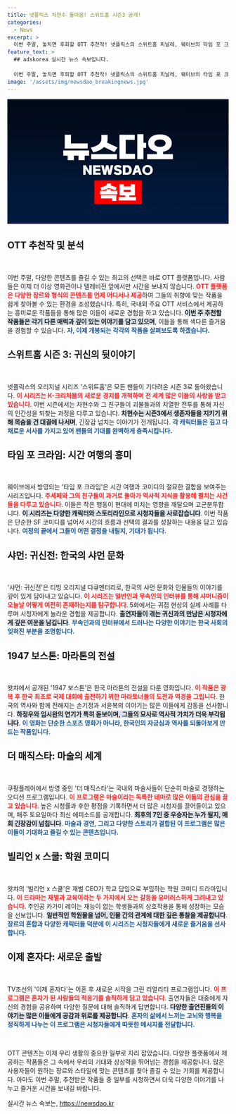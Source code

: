 ```yaml
---
title: 넷플릭스 차현수 돌아옴! 스위트홈 시즌3 공개!
categories:
  - News
excerpt: >
  이번 주말, 놓치면 후회할 OTT 추천작! 넷플릭스의 스위트홈 피날레, 웨이브의 타임 포 크라임, 티빙의 샤먼: 귀신전 등 다양한 장르의 숨은 보석을 정주행해보세요!
feature_text: >
  ## adskorea 실시간 뉴스 속보입니다.

  이번 주말, 놓치면 후회할 OTT 추천작! 넷플릭스의 스위트홈 피날레, 웨이브의 타임 포 크라임, 티빙의 샤먼: 귀신전 등 다양한 장르의 숨은 보석을 정주행해보세요!
image: '/assets/img/newsdao_breakingnews.jpg'
---
```


<p><img src="/assets/img/newsdao_breakingnews.jpg" alt="adskorea 속보" /></p>

<h2 data-ke-size="size26">OTT 추천작 및 분석</h2>

<p data-ke-size="size16">&nbsp;</p>

<p>이번 주말, 다양한 콘텐츠를 즐길 수 있는 최고의 선택은 바로 OTT 플랫폼입니다. 사람들은 이제 더 이상 영화관이나 텔레비전 앞에서만 시간을 보내지 않습니다. <b><span style="color: #ee2323;">OTT 플랫폼은 다양한 장르와 형식의 콘텐츠를 언제 어디서나 제공</span></b>하여 그들의 취향에 맞는 작품을 쉽게 찾아볼 수 있는 환경을 조성했습니다. 특히, 국내외 주요 OTT 서비스에서 제공하는 흥미로운 작품들을 통해 많은 이들이 새로운 경험을 하고 있습니다. <b><span style="background-color: #21538527;">이번 주 추천할 작품들은 각기 다른 매력과 깊이 있는 이야기를 담고 있으며</span></b>, 이들을 통해 색다른 즐거움을 경험할 수 있습니다. <b><span style="color: #1a5490;">자, 이제 개봉되는 각각의 작품을 살펴보도록 하겠습니다.</span></b></p>

<h2 data-ke-size="size26">스위트홈 시즌 3: 귀신의 뒷이야기</h2>

<p data-ke-size="size16">&nbsp;</p>

<p>넷플릭스의 오리지널 시리즈 '스위트홈'은 모든 팬들이 기다려온 시즌 3로 돌아왔습니다. <b><span style="color: #ee2323;">이 시리즈는 K-크리처물의 새로운 경지를 개척하며 전 세계 많은 이들의 사랑을 받고 있습니다</span></b>. 이번 시즌에서는 차현수와 그 친구들이 괴물들과의 치열한 전투를 통해 자신의 인간성을 되찾는 과정을 다루고 있습니다. <b><span style="background-color: #21538527;">차현수는 시즌3에서 생존자들을 지키기 위해 목숨을 건 대결에 나서며</span></b>, 긴장감 넘치는 이야기가 전개됩니다. <b><span style="color: #1a5490;">각 캐릭터들은 깊고 다채로운 서사를 가지고 있어 팬들의 기대를 완벽하게 충족시킵니다.</span></b></p>

<h2 data-ke-size="size26">타임 포 크라임: 시간 여행의 흥미</h2>

<p data-ke-size="size16">&nbsp;</p>

<p>웨이브에서 방영되는 '타임 포 크라임'은 시간 여행과 코미디의 절묘한 결합을 보여주는 시리즈입니다. <b><span style="color: #ee2323;">주세페와 그의 친구들이 과거로 돌아가 역사적 지식을 활용해 펼치는 사건들을 다루고 있습니다</span></b>. 이들은 작은 행동이 현대에 미치는 영향을 깨달으며 고군분투합니다. <b><span style="background-color: #21538527;">이 시리즈는 다양한 캐릭터와 스토리라인으로 시청자들을 사로잡습니다</span></b>. 이번 작품은 단순한 SF 코미디를 넘어서 시간의 흐름과 선택의 결과를 성찰하는 내용을 담고 있습니다. <b><span style="color: #1a5490;">여정의 끝에서 그들이 어떤 결정을 내릴지, 기대가 됩니다.</span></b></p>

<h2 data-ke-size="size26">샤먼: 귀신전: 한국의 샤먼 문화</h2>

<p data-ke-size="size16">&nbsp;</p>

<p>'샤먼: 귀신전'은 티빙 오리지널 다큐멘터리로, 한국의 샤먼 문화와 인물들의 이야기를 깊이 있게 담아내고 있습니다. <b><span style="color: #ee2323;">이 시리즈는 일반인과 무속인의 인터뷰를 통해 샤머니즘이 오늘날 어떻게 여전히 존재하는지를 탐구합니다</span></b>. 5화에서는 귀접 현상의 실제 사례를 다루며 시청자에게 놀라운 경험을 제공합니다. <b><span style="background-color: #21538527;">출연자들이 겪는 귀신과의 만남은 시청자에게 깊은 여운을 남깁니다</span></b>. <b><span style="color: #1a5490;">무속인과의 인터뷰에서 드러나는 다양한 이야기는 한국 사회의 잊혀진 부분을 조명합니다.</span></b></p>

<h2 data-ke-size="size26">1947 보스톤: 마라톤의 전설</h2>

<p data-ke-size="size16">&nbsp;</p>

<p>왓챠에서 공개된 '1947 보스톤'은 한국 마라톤의 전설을 다룬 영화입니다. <b><span style="color: #ee2323;">이 작품은 광복 후 한국 최초로 국제 대회에 출전하기 위한 마라토너들의 도전과 역경을 그립니다</span></b>. 한국의 역사와 함께 전해지는 손기정과 서윤복의 이야기는 많은 이들에게 감동을 선사합니다. <b><span style="background-color: #21538527;">하정우와 임시완의 연기가 특히 돋보이며, 그들의 묘사로 역사적 가치가 더욱 부각됩니다</span></b>. <b><span style="color: #1a5490;">이 영화는 단순한 스포츠 영화가 아니라, 한국인의 자긍심과 역사를 되돌아보게 만드는 작품입니다.</span></b></p>

<h2 data-ke-size="size26">더 매직스타: 마술의 세계</h2>

<p data-ke-size="size16">&nbsp;</p>

<p>쿠팡플레이에서 방영 중인 '더 매직스타'는 국내외 마술사들이 단순히 마술로 경쟁하는 오디션 프로그램입니다. <b><span style="color: #ee2323;">이 프로그램은 마술이라는 독특한 테마로 많은 이들의 관심을 끌고 있습니다</span></b>. 높은 시청률과 후한 평점을 기록하면서 더 많은 시청자를 끌어들이고 있으며, 매주 토요일마다 최신 에피소드를 공개합니다. <b><span style="background-color: #21538527;">최후의 7인 중 우승자는 누가 될지, 매회 긴장감이 넘칩니다</span></b>. <b><span style="color: #1a5490;">마술과 경연, 그리고 다양한 스토리가 결합된 이 프로그램은 많은 이들이 기대하고 즐길 수 있는 콘텐츠입니다.</span></b></p>

<h2 data-ke-size="size26">빌리언 x 스쿨: 학원 코미디</h2>

<p data-ke-size="size16">&nbsp;</p>

<p>왓챠의 '빌리언 x 스쿨'은 재벌 CEO가 학교 담임으로 부임하는 학원 코미디 드라마입니다. <b><span style="color: #ee2323;">이 드라마는 재벌과 교육이라는 두 가지에서 오는 갈등을 유머러스하게 그려내고 있습니다</span></b>. 주인공 카가미 레이는 재능이 없는 학생들과의 상호작용을 통해 성장하는 모습을 선보입니다. <b><span style="background-color: #21538527;">일반적인 학원물을 넘어, 인물 간의 관계에 대한 깊은 통찰을 제공합니다</span></b>. <b><span style="color: #1a5490;">장르의 혼합과 다양한 캐릭터들 덕분에 이 시리즈는 시청자들에게 새로운 즐거움을 선사합니다.</span></b></p>

<h2 data-ke-size="size26">이제 혼자다: 새로운 출발</h2>

<p data-ke-size="size16">&nbsp;</p>

<p>TV조선의 '이제 혼자다'는 이혼 후 새로운 시작을 그린 리얼리티 프로그램입니다. <b><span style="color: #ee2323;">이 프로그램은 혼자가 된 사람들의 적응기를 솔직하게 담고 있습니다</span></b>. 출연자들은 대중에게 자신의 경험을 공유하며 다양한 질문에 대해 솔직하게 답변합니다. <b><span style="background-color: #21538527;">다양한 출연진들의 이야기는 많은 이들에게 공감과 위로를 제공합니다</span></b>. <b><span style="color: #1a5490;">혼자의 삶에서 느끼는 고뇌와 행복을 정직하게 나누는 이 프로그램은 시청자들에게 따뜻한 메시지를 전달합니다.</span></b></p>

<p data-ke-size="size16">&nbsp;</p>

<p>OTT 콘텐츠는 이제 우리 생활의 중요한 일부로 자리 잡았습니다. 다양한 플랫폼에서 제공하는 작품들은 그 속에서 우리의 기대와 상상력을 뛰어넘는 경험을 제공합니다. 많은 사용자들이 원하는 장르와 스타일에 맞는 콘텐츠를 찾아 즐길 수 있는 기회를 제공합니다. 아마도 이번 주말, 추천받은 작품들 중 일부를 시청하면서 더욱 다양한 이야기를 나누고 즐거운 시간을 보내길 바랍니다.</p>
실시간 뉴스 속보는, <a href="https://newsdao.kr" rel="dofollow">https://newsdao.kr</a>


